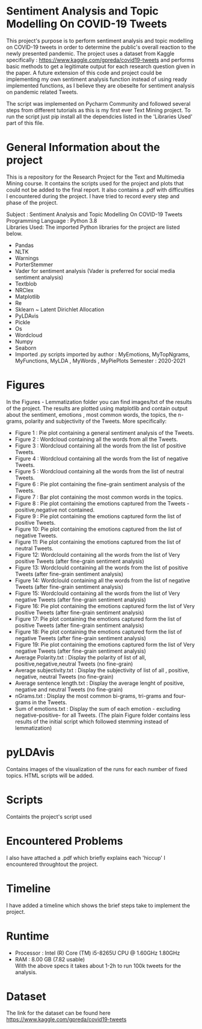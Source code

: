 # Sentiment Analysis and Topic Modelling On COVID-19 Tweets
This project's purpose is to perform sentiment analysis and topic modelling on COVID-19 tweets in order to determine the public's overall reaction to the newly presented pandemic. The project uses a dataset from Kaggle specifically : https://www.kaggle.com/gpreda/covid19-tweets and performs basic methods to get a legitimate output for each research question given in the paper. A future extension of this code and project could be implementing my own sentiment analysis function instead of using ready implemented functions, as I believe they are obeselte for sentiment analysis on pandemic related Tweets.

The script was implemented on Pycharm Community and followed several steps from different tutorials as this is my first ever Text Mining project. To run the script just pip install all the dependcies listed in the 'Libraries Used' part of this file.


# General Information about the project
This is a repository for the Research Project for the Text and Multimedia Mining course. It contains the scripts used for the project and plots that could not be added to the final report. It also contains a .pdf with difficulties I encountered during the project. I have tried to record every step and phase of the project.

Subject : Sentiment Analysis and Topic Modelling On COVID-19  Tweets  <br />
Programming Language : Python 3.8  <br />
Libraries Used: The imported Python libraries for the project are listed below.
* Pandas
* NLTK
* Warnings
* PorterStemmer
* Vader for sentiment analysis (Vader is preferred for social media sentiment analysis)
* Textblob 
* NRClex
* Matplotlib
* Re
* Sklearn ~ Latent Dirichlet Allocation
* PyLDAvis
* Pickle
* Os
* Wordcloud
* Numpy
* Seaborn
* Imported .py scripts imported by author : MyEmotions, MyTopNgrams, MyFunctions, MyLDA , MyWords , MyPiePlots
Semester : 2020-2021

# Figures
In the Figures - Lemmatization folder you can find images/txt of the results of the project. The results are plotted using matplotlib and contain output about the sentiment, emotions , most common words, the topics, the n-grams, polarity and subjectivity of the Tweets. More specifically:
 * Figure 1 : Pie plot containing a general sentiment analysis of the Tweets.
 * Figure 2 : Wordcloud containing all the words from all the Tweets.
 * Figure 3 : Wordcloud containing all the words from the list of positive Tweets.
 * Figure 4 : Wordcloud containing all the words from the list of negative Tweets.
 * Figure 5 : Wordcloud containing all the words from the list of neutral Tweets.
 * Figure 6 : Pie plot containing the fine-grain sentiment analysis of the Tweets.
 * Figure 7 : Bar plot containing the most common words in the topics.
 * Figure 8 : Pie plot containing the emotions captured from the Tweets - positive,negative not contained.
 * Figure 9 : Pie plot containing the emotions captured form the list of positive Tweets.
 * Figure 10: Pie plot containing the emotions captured from the list of negative Tweets.
 * Figure 11: Pie plot containing the emotions captured from the list of neutral Tweets.
 * Figure 12: Wordclould containing all the words from the list of Very positive Tweets (after fine-grain sentiment analysis)
 * Figure 13: Wordclould containing all the words from the list of positive Tweets (after fine-grain sentiment analysis)
 * Figure 14: Wordclould containing all the words from the list of negative Tweets (after fine-grain sentiment analysis)
 * Figure 15: Wordclould containing all the words from the list of Very negative Tweets (after fine-grain sentiment analysis)
 * Figure 16: Pie plot containing the emotions captured form the list of Very positive Tweets (after fine-grain sentiment analysis)
 * Figure 17: Pie plot containing the emotions captured form the list of  positive Tweets (after fine-grain sentiment analysis)
 * Figure 18: Pie plot containing the emotions captured form the list of negative Tweets (after fine-grain sentiment analysis)
 * Figure 19: Pie plot containing the emotions captured form the list of Very negative Tweets (after fine-grain sentiment analysis)
 * Average Polarity.txt : Display the polarity of list of all, positive,negative,neutral Tweets (no fine-grain)
 * Average subjectivity.txt : Display the subjectivity of list of all , positive, negative, neutral Tweets (no fine-grain)
 * Average sentence length.txt : Display the average lenght of positive, negative and neutral Tweets (no fine-grain)
 * nGrams.txt : Display the most common bi-grams, tri-grams and four-grams in the Tweets.
 * Sum of emotions.txt : Display the sum of each emotion - excluding negative-positive- for all Tweets.
 (The plain Figure folder contains less results of the initial script which followed stemming instead of lemmatization)

# pyLDAvis
Contains images of the visualization of the runs for each number of fixed topics. HTML scripts will be added.

# Scripts
Containts the project's script used

# Encountered Problems 
I also have attached a .pdf which briefly explains each 'hiccup' I encountered throughtout the project.

# Timeline
I have added a timeline which shows the brief steps take to implement the project.
# Runtime
* Processor : Intel (R) Core (TM) i5-8265U CPU @ 1.60GHz 1.80GHz
* RAM : 8.00 GB (7.82 usable) <br />
With the above specs it takes about 1-2h to run 100k tweets for the analysis.

# Dataset
The link for the dataset can be found here https://www.kaggle.com/gpreda/covid19-tweets
